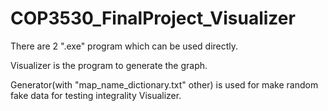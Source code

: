 # COP3530_FinalProject_Visualizer

There are 2 ".exe" program which can be used directly.

Visualizer is the program to generate the graph.

Generator(with "map_name_dictionary.txt" other) is used for make random fake data for testing integrality Visualizer.
